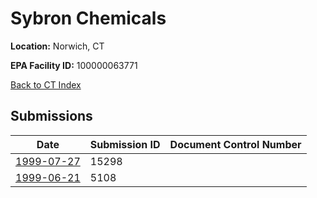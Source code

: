 # Sybron Chemicals

**Location:** Norwich, CT

**EPA Facility ID:** 100000063771

[Back to CT Index](../../index.md)

## Submissions

| Date | Submission ID | Document Control Number |
|------|--------------|-------------------------|
| [1999-07-27](submissions/15298.md) | 15298 |  |
| [1999-06-21](submissions/5108.md) | 5108 |  |
